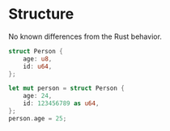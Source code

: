 # Structure

No known differences from the Rust behavior.

```rust
struct Person {
    age: u8,
    id: u64,
};

let mut person = struct Person {
    age: 24,
    id: 123456789 as u64,
};
person.age = 25;
```
